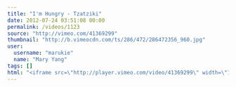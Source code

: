 ```yaml
---
title: "I'm Hungry - Tzatziki"
date: 2012-07-24 03:51:08 00:00
permalink: /videos/1123
source: "http://vimeo.com/41369299"
thumbnail: "http://b.vimeocdn.com/ts/286/472/286472356_960.jpg"
user:
  username: "marukie"
  name: "Mary Yang"
tags: []
html: "<iframe src=\"http://player.vimeo.com/video/41369299\" width=\"1280\" height=\"720\" frameborder=\"0\" webkitAllowFullScreen mozallowfullscreen allowFullScreen></iframe>"
---
```


